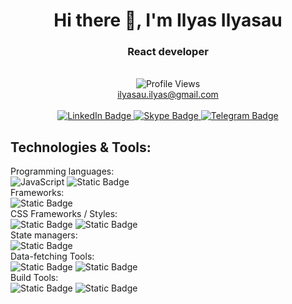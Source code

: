 <h1 align="center">Hi there 👋, I'm Ilyas Ilyasau</h1>

<h3 align="center">React developer</h3> 

<div id="badges" align="center">
  </br>
  <img src="https://komarev.com/ghpvc/?username=ilyas-sov&color=blue&label=PROFILE+VIEWS" alt="Profile Views"/></br>
   <a href="mailto:ilyasau.ilyas@gmail.com">ilyasau.ilyas@gmail.com</a></br></br>
  <a target="_blank" rel="noopener noreferrer" href="https://www.linkedin.com/in/ilyas-ilyasov/">
    <img src="https://img.shields.io/badge/LinkedIn-%230072b1?style=for-the-badge&logo=LinkedIn&logoColor=white&color=%230072b1" alt="LinkedIn Badge"/>
  </a>
  <a target="_blank" rel="noopener noreferrer" href="https://join.skype.com/invite/zkGVfCTE0Rqb">
    <img src="https://img.shields.io/badge/Skype-%2300aff0?style=for-the-badge&logo=Skype&logoColor=white&color=%2300aff0" alt="Skype Badge"/>
  </a>
  <a target="_blank" rel="noopener noreferrer" href="https://t.me/ilyas_sov">
    <img src="https://img.shields.io/badge/Telegram-2AABEE?style=for-the-badge&logo=Telegram&logoColor=white&color=2AABEE" alt="Telegram Badge"/>
  </a>
</div>

## Technologies & Tools:

Programming languages: </br>
<img alt="JavaScript" src="https://img.shields.io/badge/JavaScript-%23212121?style=for-the-badge&logo=JavaScript&color=%23C2DEDC"> <img alt="Static Badge" src="https://img.shields.io/badge/TypeScript-%23212121?style=for-the-badge&logo=TypeScript&color=%23C2DEDC">
</br>
Frameworks: </br>
<img alt="Static Badge" src="https://img.shields.io/badge/React-%23212121?style=for-the-badge&logo=React&color=%23C2DEDC">
</br>
CSS Frameworks / Styles: </br>
<img alt="Static Badge" src="https://img.shields.io/badge/styled--components-%23212121?style=for-the-badge&logo=styled-components&color=%23C2DEDC"> <img alt="Static Badge" src="https://img.shields.io/badge/Material_UI-%23212121?style=for-the-badge&logo=MUI&color=%23C2DEDC">
</br>
State managers: </br>
<img alt="Static Badge" src="https://img.shields.io/badge/Redux_%2F_Toolkit-%23212121?style=for-the-badge&logo=Redux&logoColor=%23764abc&color=%23C2DEDC">
</br>
Data-fetching Tools: </br>
<img alt="Static Badge" src="https://img.shields.io/badge/RTK_Query-%23212121?style=for-the-badge&logo=Redux&logoColor=%23764abc&color=%23C2DEDC"> <img alt="Static Badge" src="https://img.shields.io/badge/Axios-%23212121?style=for-the-badge&logo=Axios&logoColor=%239000ff&color=%23C2DEDC">
</br>
Build Tools: </br>
<img alt="Static Badge" src="https://img.shields.io/badge/Webpack-%23212121?style=for-the-badge&logo=Webpack&color=%23C2DEDC"> <img alt="Static Badge" src="https://img.shields.io/badge/Rollup-%23212121?style=for-the-badge&logo=rollup.js&color=%23C2DEDC">
</br>

